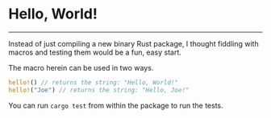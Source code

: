 # Hello, World!
--------

Instead of just compiling a new binary Rust package, I thought fiddling with macros and testing them would be a fun, easy start.

The macro herein can be used in two ways.

```rust
hello!() // returns the string: "Hello, World!"
hello!("Joe") // returns the string: "Hello, Joe!"
```

You can run `cargo test` from within the package to run the tests.
